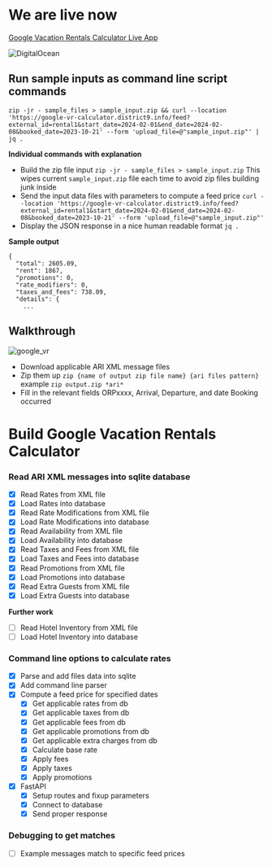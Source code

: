 # We are live now
[Google Vacation Rentals Calculator Live App](https://google-vr-calculator.district9.info/docs)

![DigitalOcean](https://img.shields.io/badge/DigitalOcean-%230167ff.svg?style=for-the-badge&logo=digitalOcean&logoColor=white)

## Run sample inputs as command line script commands
```
zip -jr - sample_files > sample_input.zip && curl --location 'https://google-vr-calculator.district9.info/feed?external_id=rental1&start_date=2024-02-01&end_date=2024-02-08&booked_date=2023-10-21' --form 'upload_file=@"sample_input.zip"' | jq .
```

**Individual commands with explanation**
- Build the zip file input `zip -jr - sample_files > sample_input.zip` This wipes current `sample_input.zip` file each time to avoid zip files building junk inside
- Send the input data files with parameters to compute a feed price `curl --location 'https://google-vr-calculator.district9.info/feed?external_id=rental1&start_date=2024-02-01&end_date=2024-02-08&booked_date=2023-10-21' --form 'upload_file=@"sample_input.zip"'`
- Display the JSON response in a nice human readable format `jq .`

**Sample output**
```
{
  "total": 2605.09,
  "rent": 1867,
  "promotions": 0,
  "rate_modifiers": 0,
  "taxes_and_fees": 738.09,
  "details": {
    ...
```


## Walkthrough

![google_vr](https://github.com/Siliconrob/googlevr_calculator/assets/412511/563253cf-b073-415d-9e46-af4480f6522a)


- Download applicable ARI XML message files
- Zip them up `zip {name of output zip file name} {ari files pattern}` example `zip output.zip *ari*`
- Fill in the relevant fields ORPxxxx, Arrival, Departure, and date Booking occurred

# Build Google Vacation Rentals Calculator

### Read ARI XML messages into sqlite database
- [X] Read Rates from XML file
- [X] Load Rates into database
- [X] Read Rate Modifications from XML file
- [X] Load Rate Modifications into database
- [X] Read Availability from XML file
- [X] Load Availability into database
- [X] Read Taxes and Fees from XML file
- [X] Load Taxes and Fees into database
- [X] Read Promotions from XML file
- [X] Load Promotions into database
- [X] Read Extra Guests from XML file
- [X] Load Extra Guests into database

**Further work**
- [ ] Read Hotel Inventory from XML file
- [ ] Load Hotel Inventory into database

### Command line options to calculate rates
- [X] Parse and add files data into sqlite
- [X] Add command line parser
- [X] Compute a feed price for specified dates
  - [X] Get applicable rates from db
  - [X] Get applicable taxes from db
  - [X] Get applicable fees from db
  - [X] Get applicable promotions from db
  - [X] Get applicable extra charges from db
  - [X] Calculate base rate
  - [X] Apply fees
  - [X] Apply taxes
  - [X] Apply promotions
- [X] FastAPI 
  - [X] Setup routes and fixup parameters
  - [X] Connect to database
  - [X] Send proper response

### Debugging to get matches
- [ ] Example messages match to specific feed prices
